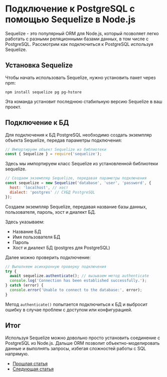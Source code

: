 # Подключение к PostgreSQL с помощью Sequelize в Node.js

Sequelize - это популярный ORM для Node.js, который позволяет легко работать с разными реляционными базами данных, в том числе с PostgreSQL. Рассмотрим как подключиться к PostgreSQL используя Sequelize.

## Установка Sequelize

Чтобы начать использовать Sequelize, нужно установить пакет через npm:

```
npm install sequelize pg pg-hstore
```

Эта команда установит последнюю стабильную версию Sequelize в ваш проект.

## Подключение к БД

Для подключения к БД PostgreSQL необходимо создать экземпляр объекта Sequelize, передав параметры подключения:

```js
// Импортируем объект Sequelize из библиотеки
const { Sequelize } = require('sequelize');
```

Здесь мы импортируем класс Sequelize из установленной библиотеки sequelize.

```js
// Создаем экземпляр Sequelize, передавая параметры подключения  
const sequelize = new Sequelize('database', 'user', 'password', {
  host: 'localhost', // хост
  dialect: 'postgres' // СУБД PostgreSQL 
});
```

Создаем экземпляр Sequelize, передавая название базы данных, пользователя, пароль, хост и диалект БД.

Здесь указываем:
- Название БД
- Имя пользователя БД  
- Пароль
- Хост и диалект БД (postgres для PostgreSQL)

Далее можно проверить подключение:

```js 
// Выполняем асинхронную проверку подключения
try {
  await sequelize.authenticate(); // вызываем метод authenticate
  console.log('Connection has been established successfully.'); 
} catch (error) {
  console.error('Unable to connect to the database:', error);
}
```

Метод `authenticate()` попытается подключиться к БД и выбросит ошибку в случае проблем с доступом или конфигурацией.

## Итог

Используя Sequelize можно довольно просто установить соединение с PostgreSQL из Node.js. Дальше ORM позволит объектно-моделировать данные и выполнять запросы, избегая сложностей работы с SQL напрямую.

- [Прошлая статья](lesson_2_1.md)
- [Следующая статья](lesson_2_3.md)